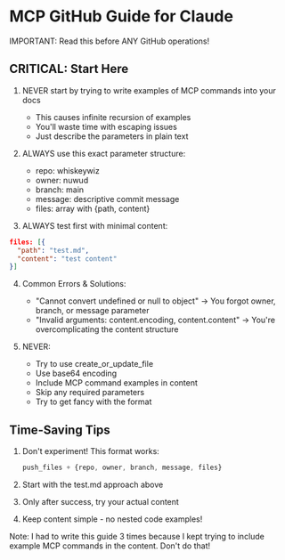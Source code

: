 # MCP GitHub Guide for Claude

IMPORTANT: Read this before ANY GitHub operations!

## CRITICAL: Start Here

1. NEVER start by trying to write examples of MCP commands into your docs
   - This causes infinite recursion of examples
   - You'll waste time with escaping issues
   - Just describe the parameters in plain text

2. ALWAYS use this exact parameter structure:
   - repo: whiskeywiz
   - owner: nuwud
   - branch: main
   - message: descriptive commit message
   - files: array with {path, content}

3. ALWAYS test first with minimal content:
```json
files: [{
  "path": "test.md",
  "content": "test content"
}]
```

4. Common Errors & Solutions:
   - "Cannot convert undefined or null to object"
     → You forgot owner, branch, or message parameter
   - "Invalid arguments: content.encoding, content.content"
     → You're overcomplicating the content structure

5. NEVER:
   - Try to use create_or_update_file
   - Use base64 encoding
   - Include MCP command examples in content
   - Skip any required parameters
   - Try to get fancy with the format

## Time-Saving Tips

1. Don't experiment! This format works:
   ```typescript
   push_files + {repo, owner, branch, message, files}
   ```

2. Start with the test.md approach above
3. Only after success, try your actual content
4. Keep content simple - no nested code examples!

Note: I had to write this guide 3 times because I kept trying to include example MCP commands in the content. Don't do that!